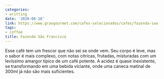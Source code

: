 ```yaml
---
categories:
- writting
date: '2020-08-10'
link: https://www.graogourmet.com/cafes-selecionados/cafes/fazenda-sao-francisco/
tags:
- coffee
title: Fazenda São Francisco
---
```


Esse café tem um frescor que não sei se onde vem. Seu corpo é leve, mas o sabor é mais complexo, com notas cítricas, frutadas, misturadas com um levíssimo amargor típico de um café potente. A acidez é quase inexistente, se transformando em uma bebida viciante, onde uma caneca matinal de 300ml já não são mais suficientes.

